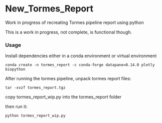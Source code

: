 # New_Tormes_Report
Work in progress of recreating Tormes pipeline report using python

This is a work in progress, not complete, is functional though.

### Usage

Install dependencies either in a conda environment or virtual environment  

```
conda create -n tormes_report -c conda-forge datapane=0.14.0 plotly biopython
```

After running the tormes pipeline, unpack tormes report files:  

```
tar -xvzf tormes_report.tgz
```

copy tormes_report_wip.py into the tormes_report folder

then run it:  

```
python tormes_report_wip.py
```
